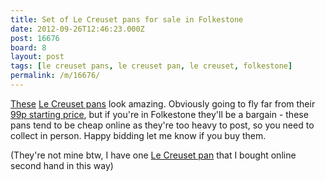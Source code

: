 ```yaml
---
title: Set of Le Creuset pans for sale in Folkestone
date: 2012-09-26T12:46:23.000Z
post: 16676
board: 8
layout: post
tags: [le creuset pans, le creuset pan, le creuset, folkestone]
permalink: /m/16676/
---
```

<a href="http://www.ebay.co.uk/itm/ws/eBayISAPI.dll?ViewItem&item=320990147823&ssPageName=ADME:B:SS:GB:1123#ht_713wt_1007">These</a> <a href="http://www.ebay.co.uk/itm/ws/eBayISAPI.dll?ViewItem&item=320990147823&ssPageName=ADME:B:SS:GB:1123#ht_713wt_1007">Le Creuset pans</a> look amazing. Obviously going to fly far from their <a href="http://www.ebay.co.uk/itm/ws/eBayISAPI.dll?ViewItem&item=320990147823&ssPageName=ADME:B:SS:GB:1123#ht_713wt_1007">99p starting price</a>, but if you're in Folkestone they'll be a bargain - these pans tend to be cheap online as they're too heavy to post, so you need to collect in person. Happy bidding let me know if you buy them.

(They're not mine btw, I have one <a href="/wiki/le+creuset+pan">Le Creuset pan</a> that I bought online second hand in this way)
